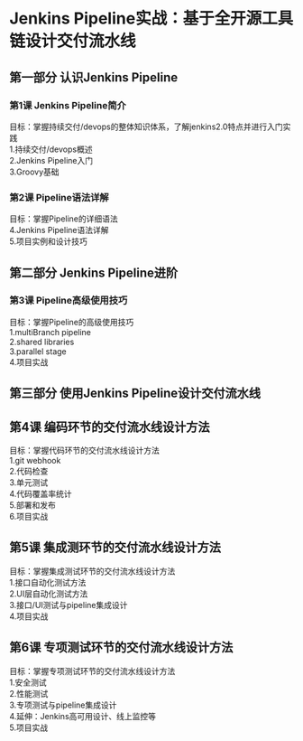 # Jenkins Pipeline实战：基于全开源工具链设计交付流水线

## 第一部分 认识Jenkins Pipeline
### 第1课 Jenkins Pipeline简介
目标：掌握持续交付/devops的整体知识体系，了解jenkins2.0特点并进行入门实践<br>
1.持续交付/devops概述<br>
2.Jenkins Pipeline入门<br>
3.Groovy基础　
### 第2课 Pipeline语法详解<br>
目标：掌握Pipeline的详细语法<br>
4.Jenkins Pipeline语法详解<br>
5.项目实例和设计技巧<br>
## 第二部分 Jenkins Pipeline进阶
### 第3课 Pipeline高级使用技巧<br>
目标：掌握Pipeline的高级使用技巧<br>
1.multiBranch pipeline<br>
2.shared libraries<br>
3.parallel stage<br>
4.项目实战<br>
## 第三部分 使用Jenkins Pipeline设计交付流水线
## 第4课 编码环节的交付流水线设计方法<br>
目标：掌握代码环节的交付流水线设计方法<br>
1.git webhook<br>
2.代码检查<br>
3.单元测试<br>
4.代码覆盖率统计<br>
5.部署和发布<br>
6.项目实战<br>
## 第5课 集成测环节的交付流水线设计方法<br>
目标：掌握集成测试环节的交付流水线设计方法<br>
1.接口自动化测试方法<br>
2.UI层自动化测试方法<br>
3.接口/UI测试与pipeline集成设计<br>
4.项目实战<br>
## 第6课 专项测试环节的交付流水线设计方法<br>
目标：掌握专项测试环节的交付流水线设计方法<br>
1.安全测试<br>
2.性能测试<br>
3.专项测试与pipeline集成设计<br>
4.延伸：Jenkins高可用设计、线上监控等<br>
5.项目实战<br>
